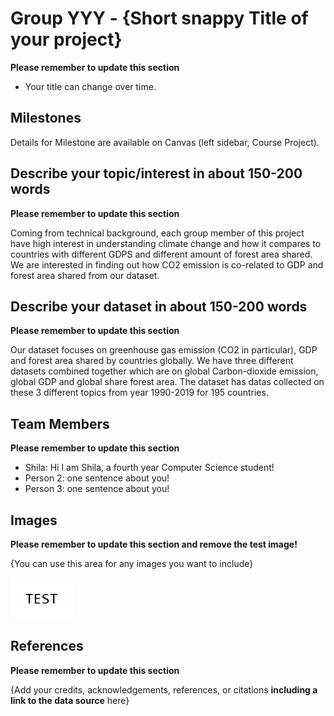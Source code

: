 # Group YYY - {Short snappy Title of your project}

**Please remember to update this section**

- Your title can change over time.

## Milestones

Details for Milestone are available on Canvas (left sidebar, Course Project).

## Describe your topic/interest in about 150-200 words

**Please remember to update this section**

Coming from technical background, each group member of this project have high interest in understanding climate change and how it compares to countries with different GDPS and different amount of forest area shared. We are interested in finding out how CO2 emission is co-related to GDP and forest area shared from our dataset.

## Describe your dataset in about 150-200 words

**Please remember to update this section**

Our dataset focuses on greenhouse gas emission (CO2 in particular), GDP and forest area shared by countries globally. We have three different datasets combined together which are on global Carbon-dioxide emission, global GDP and global share forest area. The dataset has datas collected on these 3 different topics from year 1990-2019 for 195 countries.


## Team Members

**Please remember to update this section**

- Shila: Hi I am Shila, a fourth year Computer Science student!
- Person 2: one sentence about you!
- Person 3: one sentence about you!

## Images

**Please remember to update this section and remove the test image!**

{You can use this area for any images you want to include}

<img src ="images/test.png" width="100px">

## References

**Please remember to update this section**

{Add your credits, acknowledgements, references, or citations **including a link to the data source** here}



